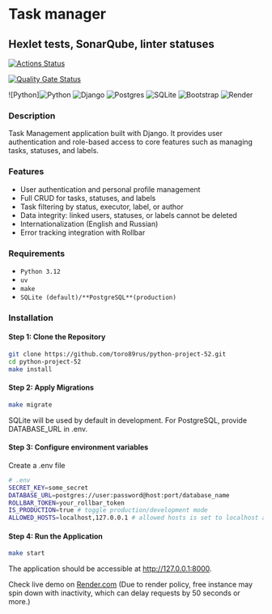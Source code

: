 # Task manager

## Hexlet tests, SonarQube, linter statuses

[![Actions Status](https://github.com/toro89rus/python-project-52/actions/workflows/hexlet-check.yml/badge.svg)](https://github.com/toro89rus/python-project-52/actions)

[![Quality Gate Status](https://sonarcloud.io/api/project_badges/measure?project=toro89rus_python-project-52&metric=alert_status)](https://sonarcloud.io/summary/new_code?id=toro89rus_python-project-52)

![Python]![Python](https://img.shields.io/badge/python-3670A0?style=for-the-badge&logo=python&logoColor=ffdd54)
![Django](https://img.shields.io/badge/django-%23092E20.svg?style=for-the-badge&logo=django&logoColor=white)
![Postgres](https://img.shields.io/badge/postgres-%23316192.svg?style=for-the-badge&logo=postgresql&logoColor=white)
![SQLite](https://img.shields.io/badge/sqlite-%2307405e.svg?style=for-the-badge&logo=sqlite&logoColor=white)
![Bootstrap](https://img.shields.io/badge/bootstrap-%238511FA.svg?style=for-the-badge&logo=bootstrap&logoColor=white)
![Render](https://img.shields.io/badge/Render-%46E3B7.svg?style=for-the-badge&logo=render&logoColor=white)

### Description

Task Management application built with Django.
It provides user authentication and role-based access to core features such as managing tasks, statuses, and labels.

### Features

- User authentication and personal profile management
- Full CRUD for tasks, statuses, and labels
- Task filtering by status, executor, label, or author
- Data integrity: linked users, statuses, or labels cannot be deleted
- Internationalization (English and Russian)
- Error tracking integration with Rollbar

### Requirements

- `Python 3.12`
- `uv`
- `make`
- `SQLite (default)/**PostgreSQL**(production)`

### Installation

#### Step 1: Clone the Repository

```bash
git clone https://github.com/toro89rus/python-project-52.git
cd python-project-52
make install
```

#### Step 2: Apply Migrations

```bash
make migrate
```

SQLite will be used by default in development.
For PostgreSQL, provide DATABASE_URL in .env.

#### Step 3: Configure environment variables

Create a .env file

```bash
# .env
SECRET_KEY=some_secret
DATABASE_URL=postgres://user:password@host:port/database_name
ROLLBAR_TOKEN=your_rollbar_token
IS_PRODUCTION=true # toggle production/development mode
ALLOWED_HOSTS=localhost,127.0.0.1 # allowed hosts is set to localhost and 127.0.0.1 for development mode by default, for production you need to set host manually
```

#### Step 4: Run the Application

```bash
make start
```

The application should be accessible at <http://127.0.0.1:8000>.

Check live demo on [Render.com](https://task-manager-2c0i.onrender.com/) (Due to render policy, free instance may spin down with inactivity, which can delay requests by 50 seconds or more.)
